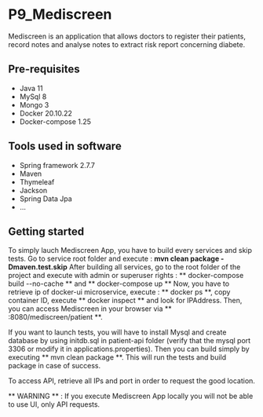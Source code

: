 # P9_Mediscreen

Mediscreen is an application that allows doctors to register their patients, record notes and analyse notes to extract risk report concerning diabete. 

## Pre-requisites

* Java 11
* MySql 8
* Mongo 3
* Docker 20.10.22
* Docker-compose 1.25

## Tools used in software

* Spring framework 2.7.7
* Maven
* Thymeleaf 
* Jackson
* Spring Data Jpa
* ...
     
## Getting started

To simply lauch Mediscreen App, you have to build every services and skip tests. Go to service root folder and execute : **mvn clean package -Dmaven.test.skip**
After building all services, go to the root folder of the project and execute with admin or superuser rights : ** docker-compose build --no-cache ** and ** docker-compose up **
Now, you have to retrieve ip of docker-ui microservice, execute : ** docker ps **, copy container ID, execute ** docker inspect <containerID> ** and look for IPAddress.
Then, you can access Mediscreen in your browser via ** <docker-uiIP>:8080/mediscreen/patient **.

If you want to launch tests, you will have to install Mysql and create database by using initdb.sql in patient-api folder (verify that the mysql port 3306 or modify it in applications.properties). 
Then you can build simply by executing ** mvn clean package **.
This will run the tests and build package in case of success.

To access API, retrieve all IPs and port in order to request the good location.

** WARNING ** : If you execute Mediscreen App locally you will not be able to use UI, only API requests.
